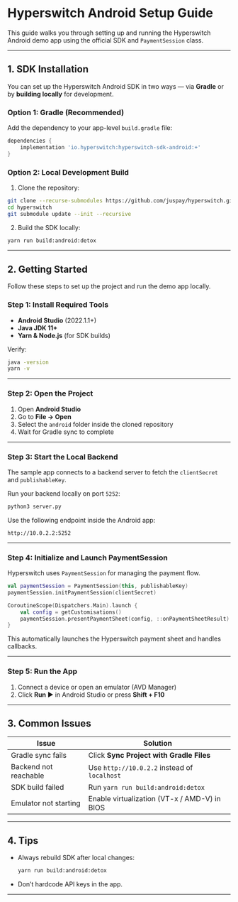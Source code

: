 # Hyperswitch Android Setup Guide

This guide walks you through setting up and running the Hyperswitch Android demo app using the official SDK and `PaymentSession` class.

---

## 1. SDK Installation

You can set up the Hyperswitch Android SDK in two ways — via **Gradle** or by **building locally** for development.

### Option 1: Gradle (Recommended)

Add the dependency to your app-level `build.gradle` file:

```gradle
dependencies {
    implementation 'io.hyperswitch:hyperswitch-sdk-android:+'
}
```

### Option 2: Local Development Build

1. Clone the repository:

```bash
git clone --recurse-submodules https://github.com/juspay/hyperswitch.git
cd hyperswitch
git submodule update --init --recursive
```

2. Build the SDK locally:

```bash
yarn run build:android:detox
```

---

## 2. Getting Started

Follow these steps to set up the project and run the demo app locally.

### Step 1: Install Required Tools
- **Android Studio** (2022.1.1+)
- **Java JDK 11+**
- **Yarn & Node.js** (for SDK builds)

Verify:
```bash
java -version
yarn -v
```

---

### Step 2: Open the Project

1. Open **Android Studio**
2. Go to **File → Open**
3. Select the `android` folder inside the cloned repository
4. Wait for Gradle sync to complete

---

### Step 3: Start the Local Backend

The sample app connects to a backend server to fetch the `clientSecret` and `publishableKey`.

Run your backend locally on port `5252`:

```bash
python3 server.py
```

Use the following endpoint inside the Android app:

```
http://10.0.2.2:5252
```

---

### Step 4: Initialize and Launch PaymentSession

Hyperswitch uses `PaymentSession` for managing the payment flow.


```kotlin
val paymentSession = PaymentSession(this, publishableKey)
paymentSession.initPaymentSession(clientSecret)

CoroutineScope(Dispatchers.Main).launch {
    val config = getCustomisations()
    paymentSession.presentPaymentSheet(config, ::onPaymentSheetResult)
}
```

This automatically launches the Hyperswitch payment sheet and handles callbacks.

---

### Step 5: Run the App

1. Connect a device or open an emulator (AVD Manager)  
2. Click **Run ▶️** in Android Studio or press **Shift + F10**

---

## 3. Common Issues

| Issue | Solution |
|-------|-----------|
| Gradle sync fails | Click **Sync Project with Gradle Files** |
| Backend not reachable | Use `http://10.0.2.2` instead of `localhost` |
| SDK build failed | Run `yarn run build:android:detox` |
| Emulator not starting | Enable virtualization (VT-x / AMD-V) in BIOS |

---

## 4. Tips

- Always rebuild SDK after local changes:  
  ```bash
  yarn run build:android:detox
  ```
- Don’t hardcode API keys in the app.

---